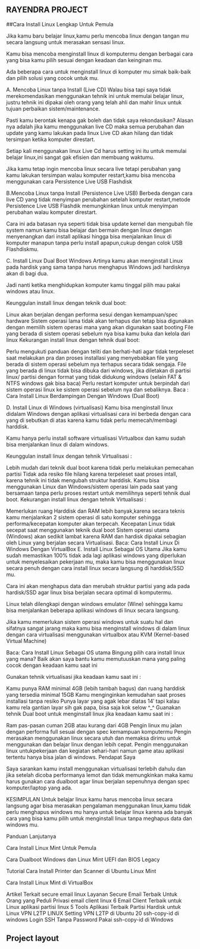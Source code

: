 ## RAYENDRA PROJECT


##Cara Install Linux Lengkap Untuk Pemula

Jika kamu baru belajar linux,kamu perlu mencoba linux dengan tangan mu secara langsung untuk merasakan sensasi linux.

Kamu bisa mencoba menginstall linux di komputermu dengan berbagai cara yang bisa kamu pilih sesuai dengan keadaan dan keinginan mu.

Ada beberapa cara untuk menginstall linux di komputer mu simak baik-baik dan pilih solusi yang cocok untuk mu.

A. Mencoba Linux tanpa Install (Live CD)
Walau bisa tapi saya tidak merekomendasikan menggunakan tehnik ini untuk memulai belajar linux, justru tehnik ini dipakai oleh orang yang telah ahli dan mahir linux untuk tujuan perbaikan sistem/maintenance.

Pasti kamu berontak kenapa gak boleh dan tidak saya  rekondasikan? Alasan nya adalah jika kamu menggunakan live CD maka semua perubahan dan update yang kamu lakukan pada linux Live CD akan hilang dan tidak tersimpan ketika komputer direstart.

Setiap kali menggunakan linux Live Cd harus setting ini itu untuk memulai belajar linux,ini sangat gak efisien dan membuang waktumu.

Jika kamu tetap ingin mencoba linux secara live tetapi perubahan yang kamu lakukan tersimpan walau komputer restart,kamu bisa mencoba menggunakan cara Persistence Live USB Flashdisk

B.Mencoba Linux tanpa Install (Persistence Live USB)
Berbeda dengan cara  live CD yang tidak menyimpan perubahan setelah komputer restart,metode Persistence Live USB Flashdik memungkinkan linux untuk menyimpan perubahan walau komputer direstart.

Cara ini ada batasan nya seperti tidak bisa update kernel dan mengubah file system namun kamu bisa belajar dan bermain dengan linux dengan menyenangkan dari install aplikasi hingga bisa menjalankan linux di komputer manapun tanpa perlu install apapun,cukup dengan colok USB Flashdiskmu.

C. Install Linux Dual Boot Windows
Artinya kamu akan menginstall Linux pada hardisk yang sama tanpa harus menghapus Windows jadi hardisknya akan di bagi dua.

Jadi nanti ketika menghidupkan komputer kamu tinggal pilih mau pakai windows atau linux.

Keunggulan install linux dengan teknik dual boot:

Linux akan berjalan dengan performa sesui dengan kemampuan/spec hardware
Sistem operasi lama tidak akan terhapus dan tetap bisa digunakan dengan memilih sistem operasi mana yang akan digunakan saat booting
File yang berada di sistem operasi sebelum nya bisa kamu buka dan kelola dari linux
Kekurangan install linux dengan tehnik dual boot:

Perlu mengukuti panduan dengan teliti dan berhati-hati agar tidak terpeleset saat melakukan pra dan proses installasi yang menyebabkan file yang berada di sistem operasi sebelum nya terhapus secara tidak sengaja.
File yang berada di linux tidak bisa dibuka dari windows, jika diletakan di partisi linux/ partisi dengan format yang tidak didukung windows (selain FAT & NTFS windows gak bisa baca)
Perlu restart komputer untuk berpindah dari sistem operasi linux ke sistem operasi sebelum nya dan sebaliknya.
Baca : Cara Install Linux Berdampingan Dengan Windows (Dual Boot)
 
D. Install Linux di Windows (virtualisasi)
Kamu bisa menginstall linux didalam Windows dengan aplikasi virtualisasi cara ini berbeda dengan cara yang di sebutkan di atas karena kamu tidak perlu memecah/membagi harddisk.

Kamu hanya perlu install software virtualisasi Virtualbox dan kamu sudah bisa menjalankan linux di dalam windows.


Keunggulan install linux dengan tehnik Virtualisasi :

Lebih mudah dari teknik dual boot karena tidak perlu melakukan pemecahan partisi
Tidak ada resiko file hilang karena terpeleset saat proses intall, karena tehnik ini tidak mengubah struktur harddisk.
Kamu bisa menggunakan Linux dan Windows/sistem operasi lain pada saat yang bersamaan tanpa perlu proses restart untuk memilihnya seperti tehnik dual boot.
Kekurangan install linux dengan tehnik Virtualisasi :

Memerlukan ruang Harddisk dan RAM lebih banyak,karena secara teknis kamu menjalankan 2 sistem operasi di satu komputer sehingga performa/kecepatan komputer akan terpecah.
Kecepatan Linux tidak secepat saat menggunakan teknik dual boot
Sistem operasi utama (Windows) akan sedikit lambat karena RAM dan hardisk dipakai sebagian oleh Linux yang berjalan secara Virtualisasi.
Baca: Cara Install Linux Di Windows Dengan VirtualBox
E. Install Linux Sebagai OS Utama
Jika kamu sudah memastikan 100% tidak ada lagi aplikasi windows yang diperlukan untuk menyelesaikan pekerjaan mu, maka kamu bisa menggunakan linux secara penuh dengan cara install linux secara langsung di harddisk/SSD mu.

Cara ini akan menghapus data dan merubah struktur partisi yang ada pada hardisk/SSD agar linux bisa berjalan secara optimal di komputermu.


Linux telah dilengkapi dengan windows emulator (Wine) sehingga kamu bisa menjalankan beberapa aplikasi windows di linux secara langsung.

Jika kamu memerlukan sistem operasi windows untuk suatu hal dan sifatnya sangat jarang maka kamu bisa menginstall windows di dalam linux dengan cara virtualisasi menggunakan virtualbox atau KVM (Kernel-based Virtual Machine)

Baca: Cara Install Linux Sebagai OS utama
Bingung  pilih  cara install linux yang mana?
Baik akan saya bantu kamu memutuuskan mana yang paling cocok dengan keadaan kamu saat ini

Gunakan tehnik virtualisasi jika keadaan kamu saat ini :

Kamu punya RAM minimal 4GB (lebih tambah bagus) dan ruang harddisk yang tersedia minimal 15GB
Kamu menginginkan kemudahan saat proses installasi tanpa resiko
Punya layar yang agak lebar diatas 14′ tapi  kalau kamu rela gantian layar sih gak  papa, bisa saja kok selow ^_^
Guanakan tehnik Dual boot untuk menginstall linux jika keadaan kamu saat ini :

Ram pas-pasan cuman 2GB atau kurang dari 4GB
Pengin linux mu jalan dengan performa full sesuai dengan spec kemampuan komputermu
Pengin merasakan menggunakan linux secara utuh dan memaksa dirimu untuk menggunakan dan belajar linux dengan lebih cepat.
Pengin menggunakan linux untukpekerjaan dan kegiatan sehari-hari namun game atau aplikasi tertentu hanya bisa jalan di windows.
Pendapat Saya

Saya sarankan kamu install menggunakan virtualisasi terlebih dahulu dan jika setelah dicoba performanya lemot dan tidak memungkinkan maka kamu harus gunakan cara dualboot agar linux berjalan sepenuhnya dengan spec komputer/laptop yang ada.

KESIMPULAN
Untuk belajar linux kamu harus mencoba linux secara langsung agar bisa merasakan pengalaman menggunakan linux,kamu tidak perlu menghapus windows mu hanya untuk belajar linux karena ada banyak cara  yang bisa kamu pilih untuk menginstall linux tanpa meghapus data dan windows mu.

 

 

Panduan Lanjutanya

Cara Install Linux Mint Untuk Pemula

Cara Dualboot Windows dan Linux Mint UEFI dan BIOS Legacy

Tutorial Cara Install Printer dan Scanner di Ubuntu Linux Mint

Cara Install Linux Mint di VirtualBox
 

Artikel Terkait
secure email linux
Layanan Secure Email Terbaik Untuk Orang yang Peduli Privasi
email client linux
6 Email Client Terbaik untuk Linux
aplikasi partisi linux
5 Tools Aplikasi Terbaik Partisi Hardisk untuk Linux
VPN L2TP LINUX
Setting VPN L2TP di Ubuntu 20
ssh-copy-id di windows
Login SSH Tanpa Password Pakai ssh-copy-id di Windows



## Project layout

    
